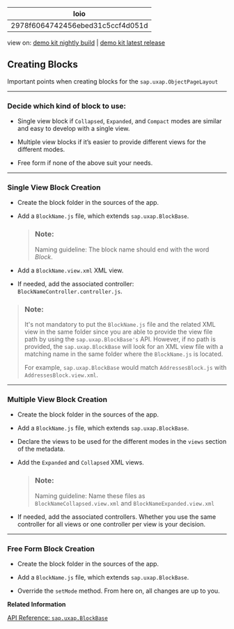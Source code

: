<!-- loio2978f6064742456ebed31c5ccf4d051d -->

| loio |
| -----|
| 2978f6064742456ebed31c5ccf4d051d |

<div id="loio">

view on: [demo kit nightly build](https://openui5nightly.hana.ondemand.com/#/topic/2978f6064742456ebed31c5ccf4d051d) | [demo kit latest release](https://openui5.hana.ondemand.com/#/topic/2978f6064742456ebed31c5ccf4d051d)</div>

## Creating Blocks

Important points when creating blocks for the `sap.uxap.ObjectPageLayout`

***

<a name="loio2978f6064742456ebed31c5ccf4d051d__section_ns2_rcx_kbb"/>

### Decide which kind of block to use:

-   Single view block if `Collapsed`, `Expanded`, and `Compact` modes are similar and easy to develop with a single view.

-   Multiple view blocks if it’s easier to provide different views for the different modes.

-   Free form if none of the above suit your needs.


***

<a name="loio2978f6064742456ebed31c5ccf4d051d__section_ayv_scx_kbb"/>

### Single View Block Creation

-   Create the block folder in the sources of the app.

-   Add a `BlockName.js` file, which extends `sap.uxap.BlockBase`.

    > ### Note:  
    > Naming guideline: The block name should end with the word *Block*.

-   Add a `BlockName.view.xml` XML view.

-   If needed, add the associated controller: `BlockNameController.controller.js`.


> ### Note:  
> It's not mandatory to put the `BlockName.js` file and the related XML view in the same folder since you are able to provide the view file path by using the `sap.uxap.BlockBase's` API. However, if no path is provided, the `sap.uxap.BlockBase` will look for an XML view file with a matching name in the same folder where the `BlockName.js` is located.
> 
> For example, `sap.uxap.BlockBase` would match `AddressesBlock.js` with `AddressesBlock.view.xml`.

***

<a name="loio2978f6064742456ebed31c5ccf4d051d__section_ql5_tcx_kbb"/>

### Multiple View Block Creation

-   Create the block folder in the sources of the app.

-   Add a `BlockName.js` file, which extends `sap.uxap.BlockBase`.

-   Declare the views to be used for the different modes in the `views` section of the metadata.

-   Add the `Expanded` and `Collapsed` XML views.

    > ### Note:  
    > Naming guideline: Name these files as `BlockNameCollapsed.view.xml` and `BlockNameExpanded.view.xml`

-   If needed, add the associated controllers. Whether you use the same controller for all views or one controller per view is your decision.


***

<a name="loio2978f6064742456ebed31c5ccf4d051d__section_gz5_5cx_kbb"/>

### Free Form Block Creation

-   Create the block folder in the sources of the app.

-   Add a `BlockName.js` file, which extends `sap.uxap.BlockBase`.

-   Override the `setMode` method. From here on, all changes are up to you.


**Related Information**  


[API Reference: `sap.uxap.BlockBase`](https://openui5.hana.ondemand.com/#/api/sap.uxap.BlockBase)

